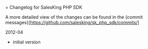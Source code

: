 = Changelog for SalesKing PHP SDK

A more detailed view of the changes can be found in the {commit messages}[https://github.com/salesking/sk_php_sdk/commits/]


2012-04
* initial version